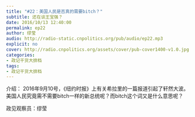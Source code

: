 ```yaml
---
title: "#22：美国人民是否真的需要bitch？"
subtitle: 还在谈王宝强？
date: 2016/10/13 12:40:00
permalink: ep22
author: 缪莹
audio: http://radio-static.cnpolitics.org/pub/audio/ep22.mp3
explicit: no
cover: http://radio.cnpolitics.org/assets/cover/pub-cover1400-v1.0.jpg
categories:
- 政记干货大排档
tags:
- 政记干货大排档
---
```


介绍： 2016年9月10号，《纽约时报》上有关希拉里的一篇报道引起了轩然大波。美国人民究竟需不需要bitch一样的新总统呢？而bitch这个词又是什么意思呢？

政见观察员：缪莹


